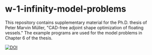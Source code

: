# w-1-infinity-model-problems
This repository contains supplementary material for the Ph.D. thesis of Peter Marvin Müller, "CAD-free adjoint shape optimization of floating vessels." The example programs are used for the model problems in Chapter 6 of the thesis.

[![DOI](https://zenodo.org/badge/748714074.svg)](https://zenodo.org/doi/10.5281/zenodo.10683872)
